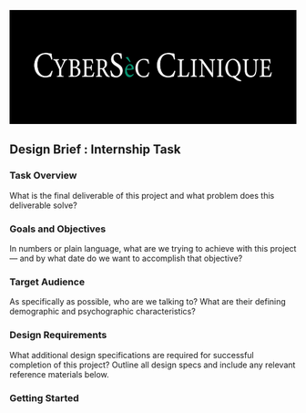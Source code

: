 <p align="center">
  <img src="./docs/img/banner.png" alt="Cyber Sec Clinique logo" height="200">
</p>

## Design Brief : Internship Task

### Task Overview
What is the final deliverable of this project and what problem does this deliverable solve?

### Goals and Objectives
In numbers or plain language, what are we trying to achieve with this project — and by what date do we want to accomplish that objective?

### Target Audience
As specifically as possible, who are we talking to? What are their defining demographic and psychographic characteristics?

### Design Requirements
What additional design specifications are required for successful completion of this project? Outline all design specs and include any relevant reference materials below.

### Getting Started
